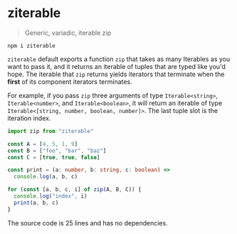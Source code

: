 # ziterable

> Generic, variadic, iterable zip

```
npm i ziterable
```

`ziterable` default exports a function `zip` that takes as many Iterables as you want to pass it, and it returns an iterable of tuples that are typed like you'd hope. The iterable that `zip` returns yields iterators that terminate when the **first** of its component iterators terminates.

For example, if you pass `zip` three arguments of type `Iterable<string>`, `Iterable<number>`, and `Iterable<boolean>`, it will return an iterable of type `Iterable<[string, number, boolean, number]>`. The last tuple slot is the iteration index.

```typescript
import zip from "ziterable"

const A = [4, 5, 1, 9]
const B = ["foo", "bar", "baz"]
const C = [true, true, false]

const print = (a: number, b: string, c: boolean) =>
  console.log(a, b, c)

for (const [a, b, c, i] of zip(A, B, C)) {
  console.log("index", i)
  print(a, b, c)
}
```

The source code is 25 lines and has no dependencies.
